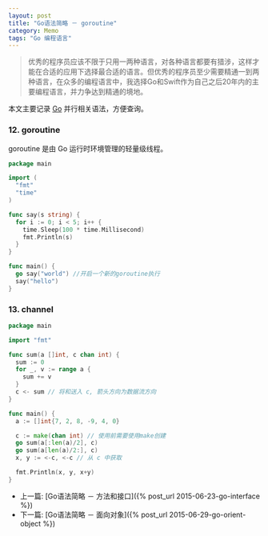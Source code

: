 ```yaml
---
layout: post
title: "Go语法简略 － goroutine"
category: Memo
tags: "Go 编程语言"
---
```


> 优秀的程序员应该不限于只用一两种语言，对各种语言都要有猎涉，这样才能在合适的应用下选择最合适的语言。但优秀的程序员至少需要精通一到两种语言，在众多的编程语言中，我选择Go和Swift作为自己之后20年内的主要编程语言，并力争达到精通的境地。

本文主要记录 [Go](https://golang.org/) 并行相关语法，方便查询。
<!-- more -->

### 12. goroutine
goroutine 是由 Go 运行时环境管理的轻量级线程。

```go
package main

import (
  "fmt"
  "time"
)

func say(s string) {
  for i := 0; i < 5; i++ {
    time.Sleep(100 * time.Millisecond)
    fmt.Println(s)
  }
}

func main() {
  go say("world") //开启一个新的goroutine执行
  say("hello")
}
```

<!-- more -->

### 13. channel

```go
package main

import "fmt"

func sum(a []int, c chan int) {
  sum := 0
  for _, v := range a {
    sum += v
  }
  c <- sum // 将和送入 c, 箭头方向为数据流方向
}

func main() {
  a := []int{7, 2, 8, -9, 4, 0}

  c := make(chan int) // 使用前需要使用make创建
  go sum(a[:len(a)/2], c)
  go sum(a[len(a)/2:], c)
  x, y := <-c, <-c // 从 c 中获取

  fmt.Println(x, y, x+y)
}
```

* 上一篇: [Go语法简略 － 方法和接口]({% post_url 2015-06-23-go-interface %})
* 下一篇: [Go语法简略 － 面向对象]({% post_url 2015-06-29-go-orient-object %})